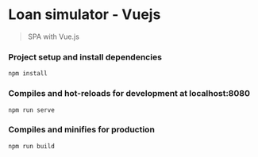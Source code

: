 # Loan simulator - Vuejs

> SPA with Vue.js

### Project setup and install dependencies
```
npm install
```

### Compiles and hot-reloads for development at localhost:8080
```
npm run serve
```

### Compiles and minifies for production
```
npm run build
```
